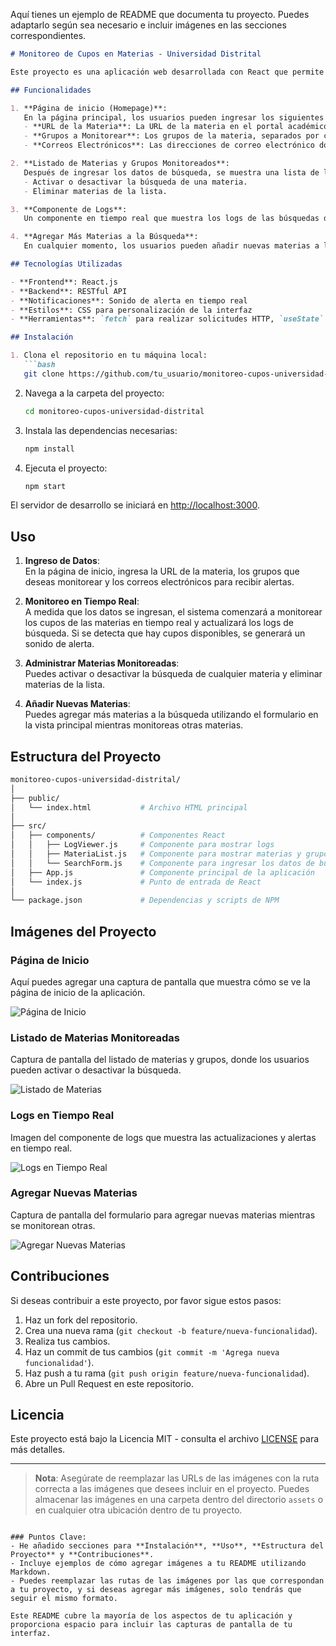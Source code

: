Aquí tienes un ejemplo de README que documenta tu proyecto. Puedes adaptarlo según sea necesario e incluir imágenes en las secciones correspondientes.

```markdown
# Monitoreo de Cupos en Materias - Universidad Distrital

Este proyecto es una aplicación web desarrollada con React que permite monitorear la disponibilidad de cupos en materias de la Universidad Distrital. Los usuarios pueden ingresar los datos de las materias que desean seguir, visualizar el estado de los cupos, recibir notificaciones de alerta y añadir nuevas materias a la búsqueda de forma dinámica.

## Funcionalidades

1. **Página de inicio (Homepage)**:  
   En la página principal, los usuarios pueden ingresar los siguientes datos:
   - **URL de la Materia**: La URL de la materia en el portal académico de la universidad.
   - **Grupos a Monitorear**: Los grupos de la materia, separados por comas. Ejemplo: `020-84,020-83,020-81`.
   - **Correos Electrónicos**: Las direcciones de correo electrónico donde se enviarán las notificaciones de alerta, separados por comas. Ejemplo: `email1@gmail.com,email2@gmail.com`.

2. **Listado de Materias y Grupos Monitoreados**:  
   Después de ingresar los datos de búsqueda, se muestra una lista de las materias y sus respectivos grupos. Los usuarios pueden:
   - Activar o desactivar la búsqueda de una materia.
   - Eliminar materias de la lista.

3. **Componente de Logs**:  
   Un componente en tiempo real que muestra los logs de las búsquedas de cupos. Además, este componente genera un sonido de alerta cuando se detecta que hay cupos disponibles en alguna materia.

4. **Agregar Más Materias a la Búsqueda**:  
   En cualquier momento, los usuarios pueden añadir nuevas materias a la búsqueda utilizando el mismo formulario que se presenta en la página de inicio.

## Tecnologías Utilizadas

- **Frontend**: React.js
- **Backend**: RESTful API
- **Notificaciones**: Sonido de alerta en tiempo real
- **Estilos**: CSS para personalización de la interfaz
- **Herramientas**: `fetch` para realizar solicitudes HTTP, `useState` y `useEffect` para el manejo del estado en React

## Instalación

1. Clona el repositorio en tu máquina local:
   ```bash
   git clone https://github.com/tu_usuario/monitoreo-cupos-universidad-distrital.git
   ```
   
2. Navega a la carpeta del proyecto:
   ```bash
   cd monitoreo-cupos-universidad-distrital
   ```

3. Instala las dependencias necesarias:
   ```bash
   npm install
   ```

4. Ejecuta el proyecto:
   ```bash
   npm start
   ```

El servidor de desarrollo se iniciará en [http://localhost:3000](http://localhost:3000).

## Uso

1. **Ingreso de Datos**:  
   En la página de inicio, ingresa la URL de la materia, los grupos que deseas monitorear y los correos electrónicos para recibir alertas.
   
2. **Monitoreo en Tiempo Real**:  
   A medida que los datos se ingresan, el sistema comenzará a monitorear los cupos de las materias en tiempo real y actualizará los logs de búsqueda. Si se detecta que hay cupos disponibles, se generará un sonido de alerta.

3. **Administrar Materias Monitoreadas**:  
   Puedes activar o desactivar la búsqueda de cualquier materia y eliminar materias de la lista.

4. **Añadir Nuevas Materias**:  
   Puedes agregar más materias a la búsqueda utilizando el formulario en la vista principal mientras monitoreas otras materias.

## Estructura del Proyecto

```bash
monitoreo-cupos-universidad-distrital/
│
├── public/
│   └── index.html           # Archivo HTML principal
│
├── src/
│   ├── components/          # Componentes React
│   │   ├── LogViewer.js     # Componente para mostrar logs
│   │   ├── MateriaList.js   # Componente para mostrar materias y grupos
│   │   └── SearchForm.js    # Componente para ingresar los datos de búsqueda
│   ├── App.js               # Componente principal de la aplicación
│   └── index.js             # Punto de entrada de React
│
└── package.json             # Dependencias y scripts de NPM
```

## Imágenes del Proyecto

### Página de Inicio

Aquí puedes agregar una captura de pantalla que muestra cómo se ve la página de inicio de la aplicación.

![Página de Inicio](./assets/imagen_inicio.png)

### Listado de Materias Monitoreadas

Captura de pantalla del listado de materias y grupos, donde los usuarios pueden activar o desactivar la búsqueda.

![Listado de Materias](./assets/imagen_listado_materias.png)

### Logs en Tiempo Real

Imagen del componente de logs que muestra las actualizaciones y alertas en tiempo real.

![Logs en Tiempo Real](./assets/imagen_logs.png)

### Agregar Nuevas Materias

Captura de pantalla del formulario para agregar nuevas materias mientras se monitorean otras.

![Agregar Nuevas Materias](./assets/imagen_agregar_materias.png)

## Contribuciones

Si deseas contribuir a este proyecto, por favor sigue estos pasos:

1. Haz un fork del repositorio.
2. Crea una nueva rama (`git checkout -b feature/nueva-funcionalidad`).
3. Realiza tus cambios.
4. Haz un commit de tus cambios (`git commit -m 'Agrega nueva funcionalidad'`).
5. Haz push a tu rama (`git push origin feature/nueva-funcionalidad`).
6. Abre un Pull Request en este repositorio.

## Licencia

Este proyecto está bajo la Licencia MIT - consulta el archivo [LICENSE](LICENSE) para más detalles.

---

> **Nota**: Asegúrate de reemplazar las URLs de las imágenes con la ruta correcta a las imágenes que desees incluir en el proyecto. Puedes almacenar las imágenes en una carpeta dentro del directorio `assets` o en cualquier otra ubicación dentro de tu proyecto.
```

### Puntos Clave:
- He añadido secciones para **Instalación**, **Uso**, **Estructura del Proyecto** y **Contribuciones**.
- Incluye ejemplos de cómo agregar imágenes a tu README utilizando Markdown.
- Puedes reemplazar las rutas de las imágenes por las que correspondan a tu proyecto, y si deseas agregar más imágenes, solo tendrás que seguir el mismo formato.

Este README cubre la mayoría de los aspectos de tu aplicación y proporciona espacio para incluir las capturas de pantalla de tu interfaz.
